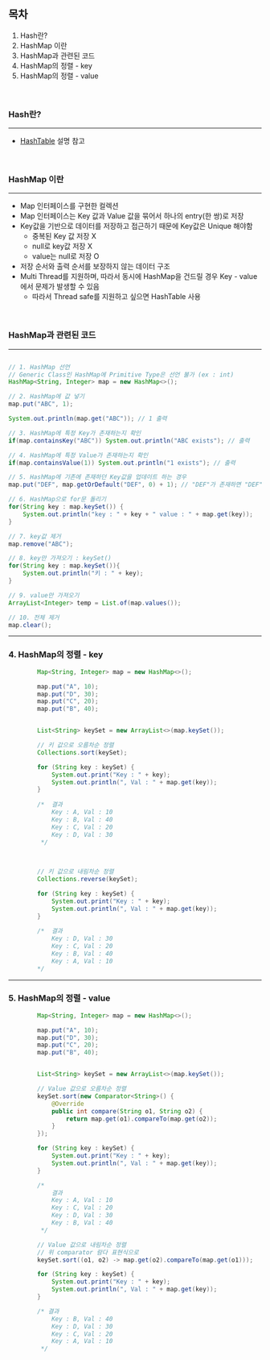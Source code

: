 ## 목차
1. Hash란?
2. HashMap 이란
3. HashMap과 관련된 코드
4. HashMap의 정렬 - key
5. HashMap의 정렬 - value

<br>

### Hash란?
---
- [HashTable](https://github.com/Astrid-DM/Algorithms/blob/master/Structure/HashTable.md) 설명 참고
<br>

### HashMap 이란
---
- Map 인터페이스를 구현한 컬렉션
- Map 인터페이스는 Key 값과 Value 값을 묶어서 하나의 entry(한 쌍)로 저장
- Key값을 기반으로 데이터를 저장하고 접근하기 때문에 Key값은 Unique 해야함
	- 중복된 Key 값 저장 X
	- null로 key값 저장 X
	- value는 null로 저장 O
- 저장 순서와 출력 순서를 보장하지 않는 데이터 구조
- Multi Thread를 지원하며, 따라서 동시에 HashMap을 건드릴 경우 Key - value에서 문제가 발생할 수 있음
	- 따라서 Thread safe를 지원하고 싶으면 HashTable 사용

<br>

### HashMap과 관련된 코드
---
``` java

// 1. HashMap 선언
// Generic Class인 HashMap에 Primitive Type은 선언 불가 (ex : int)
HashMap<String, Integer> map = new HashMap<>();

// 2. HashMap에 값 넣기
map.put("ABC", 1);

System.out.println(map.get("ABC")); // 1 출력

// 3. HashMap에 특정 Key가 존재하는지 확인
if(map.containsKey("ABC")) System.out.println("ABC exists"); // 출력

// 4. HashMap에 특정 Value가 존재하는지 확인
if(map.containsValue(1)) System.out.println("1 exists"); // 출력

// 5. HashMap에 기존에 존재하던 Key값을 업데이트 하는 경우
map.put("DEF", map.getOrDefault("DEF", 0) + 1); // "DEF"가 존재하면 "DEF"의 value+1을 저장, 아닐경우 1을 저장

// 6. HashMap으로 for문 돌리기
for(String key : map.keySet()) {
	System.out.println("key : " + key + " value : " + map.get(key));
}

// 7. key값 제거
map.remove("ABC");

// 8. key만 가져오기 : keySet()
for(String key : map.keySet()){
	System.out.println("키 : " + key);
}

// 9. value만 가져오기
ArrayList<Integer> temp = List.of(map.values());

// 10. 전체 제거
map.clear();

```

---
### 4. HashMap의 정렬 - key
``` java
        Map<String, Integer> map = new HashMap<>();

        map.put("A", 10);
        map.put("D", 30);
        map.put("C", 20);
        map.put("B", 40);


        List<String> keySet = new ArrayList<>(map.keySet());

        // 키 값으로 오름차순 정렬
        Collections.sort(keySet);

        for (String key : keySet) {
            System.out.print("Key : " + key);
            System.out.println(", Val : " + map.get(key));
        }
       
        /*  결과
            Key : A, Val : 10
            Key : B, Val : 40
            Key : C, Val : 20
            Key : D, Val : 30
         */
        
        

        // 키 값으로 내림차순 정렬
        Collections.reverse(keySet);

        for (String key : keySet) {
            System.out.print("Key : " + key);
            System.out.println(", Val : " + map.get(key));
        }
        
        /*  결과
            Key : D, Val : 30
            Key : C, Val : 20
            Key : B, Val : 40
            Key : A, Val : 10
        */
```

---
### 5. HashMap의 정렬 - value
``` java
		Map<String, Integer> map = new HashMap<>();

        map.put("A", 10);
        map.put("D", 30);
        map.put("C", 20);
        map.put("B", 40);


        List<String> keySet = new ArrayList<>(map.keySet());

        // Value 값으로 오름차순 정렬
        keySet.sort(new Comparator<String>() {
            @Override
            public int compare(String o1, String o2) {
                return map.get(o1).compareTo(map.get(o2));
            }
        });

        for (String key : keySet) {
            System.out.print("Key : " + key);
            System.out.println(", Val : " + map.get(key));
        }

        /*
            결과
            Key : A, Val : 10
            Key : C, Val : 20
            Key : D, Val : 30
            Key : B, Val : 40
         */

        // Value 값으로 내림차순 정렬
        // 위 comparator 람다 표현식으로
        keySet.sort((o1, o2) -> map.get(o2).compareTo(map.get(o1)));

        for (String key : keySet) {
            System.out.print("Key : " + key);
            System.out.println(", Val : " + map.get(key));
        }

        /* 결과
            Key : B, Val : 40
            Key : D, Val : 30
            Key : C, Val : 20
            Key : A, Val : 10
         */
```
